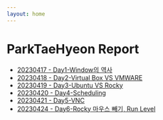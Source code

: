 ```yaml
---
layout: home
---
```


# ParkTaeHyeon Report
- [ 20230417 - Day1-Window의 역사](./(0417)Goathp_Report_1.0.md)<br>
- [ 20230418 - Day2-Virtual Box VS VMWARE](./(0418)ParkTaeHyeon_Report_2.0.md)<br>
- [ 20230419 - Day3-Ubuntu VS Rocky](./(0419)ParkTaeHyeon_Report_3.0.md)
- [ 20230420 - Day4-Scheduling](./(0420)ParkTaeHyeon_Report_4.0.md)
- [ 20230421 - Day5-VNC](./(0421)ParkTaeHyeon_Report_5.0.md)
- [ 20230424 - Day6-Rocky 마우스 빼기, Run Level](./(0424)ParkTaeHyeon_Report_6.0.md)
<br>